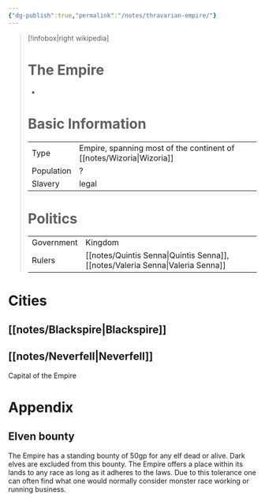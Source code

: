 ```yaml
---
{"dg-publish":true,"permalink":"/notes/thravarian-empire/"}
---
```


> [!infobox|right wikipedia]
> # The Empire
> -
># Basic Information
> |  |   |
> | ---- | --- |
> | Type | Empire, spanning most of the continent of [[notes/Wizoria\|Wizoria]] |
> | Population | ? |  
> | Slavery | legal |  
> # Politics
> | | |
> | ---- | --- |
> | Government | Kingdom |
> | Rulers | [[notes/Quintis Senna\|Quintis Senna]], [[notes/Valeria Senna\|Valeria Senna]] |

# Cities

## [[notes/Blackspire\|Blackspire]]

## [[notes/Neverfell\|Neverfell]]
Capital of the Empire

# Appendix
## Elven bounty
The Empire has a standing bounty of 50gp for any elf dead or alive. Dark elves are excluded from this bounty. The Empire offers a place within its lands to any race as long as it adheres to the laws. Due to this tolerance one can often find what one would normally consider monster race working or running business.